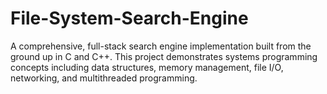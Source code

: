 # File-System-Search-Engine
A comprehensive, full-stack search engine implementation built from the ground up in C and C++. This project demonstrates systems programming concepts including data structures, memory management, file I/O, networking, and multithreaded programming.
